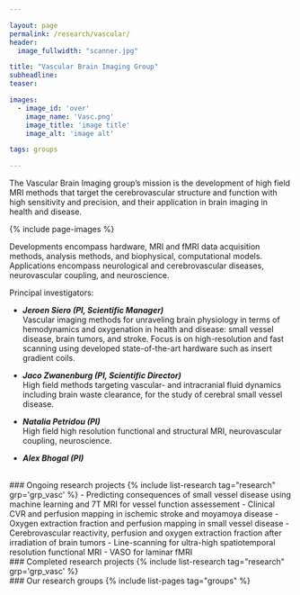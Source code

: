 ```yaml
---

layout: page
permalink: /research/vascular/
header:
  image_fullwidth: "scanner.jpg"

title: "Vascular Brain Imaging Group"
subheadline: 
teaser: 

images:
  - image_id: 'over'
    image_name: 'Vasc.png'
    image_title: 'image title'
    image_alt: 'image alt'  

tags: groups

---
```


The Vascular Brain Imaging group’s mission is the development of high field MRI methods that target the cerebrovascular structure and function with high sensitivity and precision, and their application in brain imaging in health and disease.

{% include page-images %}

Developments encompass hardware, MRI and fMRI data acquisition methods, analysis methods, and biophysical, computational models.
Applications encompass neurological and cerebrovascular diseases, neurovascular coupling, and neuroscience.

Principal investigators:
- ***Jeroen Siero (PI, Scientific Manager)***  
Vascular imaging methods for unraveling brain physiology in terms of hemodynamics and oxygenation in health and disease: small vessel disease, brain tumors, and stroke.
Focus is on high-resolution and fast scanning using developed state-of-the-art hardware such as insert gradient coils.

- ***Jaco Zwanenburg (PI, Scientific Director)***  
High field methods targeting vascular- and intracranial fluid dynamics including brain waste clearance, for the study of cerebral small vessel disease.

- ***Natalia Petridou (PI)***  
High field high resolution functional and structural MRI, neurovascular coupling, neuroscience.

- ***Alex Bhogal (PI)***  

<br>
### Ongoing research projects
{% include list-research tag="research" grp='grp_vasc' %}
- Predicting consequences of small vessel disease using machine learning and 7T MRI for vessel function assessement
- Clinical CVR and perfusion mapping in ischemic stroke and moyamoya disease
- Oxygen extraction fraction and perfusion mapping in small vessel disease
- Cerebrovascular reactivity, perfusion and oxygen extraction fraction after  irradiation of brain tumors
- Line-scanning for ultra-high spatiotemporal resolution functional MRI
- VASO for laminar fMRI


<br>
### Completed research projects
{% include list-research tag="research" grp='grp_vasc' %}

<br>
### Our research groups
{% include list-pages tag="groups" %}
